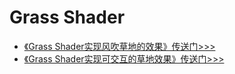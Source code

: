 # Grass Shader

* [《Grass Shader实现风吹草地的效果》传送门>>>](https://zhuanlan.zhihu.com/p/463852264)
* [《Grass Shader实现可交互的草地效果》传送门>>>](https://zhuanlan.zhihu.com/p/465551866)